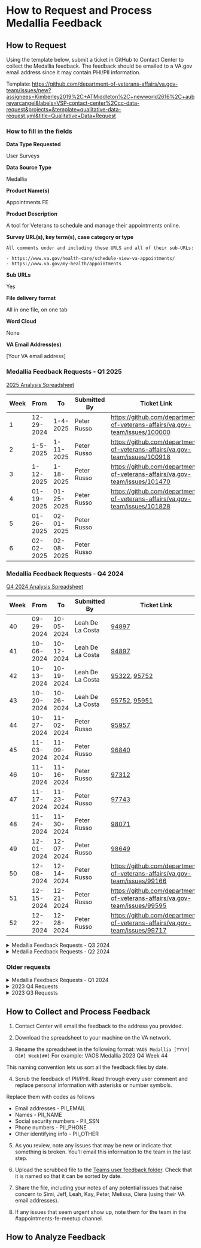 # **How to Request and Process Medallia Feedback**

## How to Request

Using the template below, submit a ticket in GitHub to Contact Center to collect the Medallia feedback. The feedback should be emailed to a VA.gov email address since it may contain PHI/PII information. 

Template: https://github.com/department-of-veterans-affairs/va.gov-team/issues/new?assignees=Kimberley2019%2C+ATMiddleton%2C+newworld2616%2C+aubreyarcangel&labels=VSP-contact-center%2Ccc-data-request&projects=&template=qualitative-data-request.yml&title=Qualitative+Data+Request

### How to fill in the fields

**Data Type Requested**

User Surveys

**Data Source Type**

Medallia

**Product Name(s)**

Appointments FE

**Product Description**

A tool for Veterans to schedule and manage their appointments online.

**Survey URL(s), key term(s), case category or type**

```
All comments under and including these URLS and all of their sub-URLs:

- https://www.va.gov/health-care/schedule-view-va-appointments/
- https://www.va.gov/my-health/appointments
```

**Sub URLs**

Yes

**File delivery format**

All in one file, on one tab

**Word Cloud**

None

**VA Email Address(es)**

[Your VA email address]

### Medallia Feedback Requests - Q1 2025

[2025 Analysis Spreadsheet]()

| Week  | From       | To         | Submitted By | Ticket Link  | 
|-------|------------|------------|--------------|--------------|
|   1   | 12-29-2024 | 1-4-2025   | Peter Russo  | https://github.com/department-of-veterans-affairs/va.gov-team/issues/100000             |
|   2   | 1-5-2025   | 1-11-2025  | Peter Russo  | https://github.com/department-of-veterans-affairs/va.gov-team/issues/100918             |
|   3   | 1-12-2025  | 1-18-2025  | Peter Russo  | https://github.com/department-of-veterans-affairs/va.gov-team/issues/101470 |
|   4   | 01-19-2025 | 01-25-2025 | Peter Russo  | https://github.com/department-of-veterans-affairs/va.gov-team/issues/101828 |
|   5   | 01-26-2025 | 02-01-2025 | Peter Russo  |  |
|   6   | 02-02-2025 | 02-08-2025 | Peter Russo  |  |

### Medallia Feedback Requests - Q4 2024

[Q4 2024 Analysis Spreadsheet]()

| Week  | From       | To         | Submitted By | Ticket Link  | Status |
|-------|------------|------------|--------------|--------------|--------|
|   40  | 09-29-2024 | 10-05-2024 | Leah De La Costa | [94897](https://github.com/department-of-veterans-affairs/va.gov-team/issues/94897) | Done |
|   41  | 10-06-2024 | 10-12-2024 | Leah De La Costa | [94897](https://github.com/department-of-veterans-affairs/va.gov-team/issues/94897) | Done |
|   42  | 10-13-2024 | 10-19-2024 | Leah De La Costa | [95322](https://github.com/department-of-veterans-affairs/va.gov-team/issues/95322), [95752](https://github.com/department-of-veterans-affairs/va.gov-team/issues/95752) | Done |
|   43  | 10-20-2024 | 10-26-2024 | Leah De La Costa | [95752](https://github.com/department-of-veterans-affairs/va.gov-team/issues/95752), [95951](https://github.com/department-of-veterans-affairs/va.gov-team/issues/95951) | Done |
|   44  | 10-27-2024 | 11-02-2024 | Peter Russo | [95957](https://github.com/department-of-veterans-affairs/va.gov-team/issues/95957) | Done |
|   45  | 11-03-2024 | 11-09-2024 | Peter Russo | [96840](https://github.com/department-of-veterans-affairs/va.gov-team/issues/96840) | Done |
|   46  | 11-10-2024 | 11-16-2024 | Peter Russo | [97312](https://github.com/department-of-veterans-affairs/va.gov-team/issues/97312) | Done |
|   47  | 11-17-2024 | 11-23-2024 | Peter Russo | [97743](https://github.com/department-of-veterans-affairs/va.gov-team/issues/97743) | Done |
|   48  | 11-24-2024 | 11-30-2024 | Peter Russo | [98071](https://github.com/department-of-veterans-affairs/va.gov-team/issues/98071)    | Done       |
|   49  | 12-01-2024 | 12-07-2024 | Peter Russo | [98649](https://github.com/department-of-veterans-affairs/va.gov-team/issues/98649)         | Done  |
|   50  | 12-08-2024 | 12-14-2024 | Peter Russo | https://github.com/department-of-veterans-affairs/va.gov-team/issues/99166 | Done       |
|   51  | 12-15-2024 | 12-21-2024 | Peter Russo | https://github.com/department-of-veterans-affairs/va.gov-team/issues/99595 | Done   |
|   52  | 12-22-2024 | 12-28-2024 | Peter Russo | https://github.com/department-of-veterans-affairs/va.gov-team/issues/99717       | Done       |


<details>
<summary> Medallia Feedback Requests - Q3 2024 </summary>

### Medallia Feedback Requests - Q3 2024

[Q3 2024 Analysis Spreadsheet]()

| Week  | From       | To         | Submitted By | Ticket Link  | Status |
|-------|------------|------------|--------------|--------------|--------|
|   27  | 06-30-2024 | 07-06-2024 | Peter Russo  | [88131](https://github.com/department-of-veterans-affairs/va.gov-team/issues/88131) | Done  |
|   28  | 07-07-2024 | 07-13-2024 | Peter Russo  | [88402](https://github.com/department-of-veterans-affairs/va.gov-team/issues/88402) | Done  |
|   29  | 07-14-2024 | 07-20-2024 | Peter Russo  | [88954](https://github.com/department-of-veterans-affairs/va.gov-team/issues/88954) |  Done      |
|   30  | 07-21-2024 | 07-27-2024 | Peter Russo  | [89468](https://github.com/department-of-veterans-affairs/va.gov-team/issues/89468) | Done       |
|   31  | 07-28-2024    | 08-03-2024       | Peter Russo  | [90271](https://github.com/department-of-veterans-affairs/va.gov-team/issues/90271)         |    Done    |
|   32  | 08-04-2024    | 08-10-2024       | Peter Russo  | Thru 8-7: [90271](https://github.com/department-of-veterans-affairs/va.gov-team/issues/90271) 8-8 - 8-10: [90630](https://github.com/department-of-veterans-affairs/va.gov-team/issues/90630)      |    Done  |
|   33  | 08-11-2024    | 08-17-2024       | Peter Russo  | 8/11: [90988](https://github.com/department-of-veterans-affairs/va.gov-team/issues/90988)         |     Done   |
|   34  | 08-18-2024      | 08-24-2024       | Leah De La Costa  | [90763](https://github.com/department-of-veterans-affairs/va.gov-team/issues/90763),  [#92051](https://github.com/department-of-veterans-affairs/va.gov-team/issues/92051)        |Done        |
|   35  | 08-25-2024       | 08-31-2024        | Leah De La Costa  | [90763](https://github.com/department-of-veterans-affairs/va.gov-team/issues/90763),  [#92051](https://github.com/department-of-veterans-affairs/va.gov-team/issues/92051)        |Done        |
|   36  | 09-01-2024       | 09-07-2024        | Leah De La Costa  |  [#92051](https://github.com/department-of-veterans-affairs/va.gov-team/issues/92051), [92407](https://github.com/department-of-veterans-affairs/va.gov-team/issues/92407)     |Done      |
|   37  | 09-08-2024       | 09-14-2024        | Leah De La Costa  | [92407](https://github.com/department-of-veterans-affairs/va.gov-team/issues/92407), [92714](https://github.com/department-of-veterans-affairs/va.gov-team/issues/92714), [92715](https://github.com/department-of-veterans-affairs/va.gov-team/issues/92715)       |In progress        |
|   38  | 09-15-2024       | 09-21-2024        | Leah De La Costa  | [92715](https://github.com/department-of-veterans-affairs/va.gov-team/issues/92715)     |In progress        |
|   39  | 09-22-2024       | 09-28-2024        | Leah De La Costa  | [92715](https://github.com/department-of-veterans-affairs/va.gov-team/issues/92715)        |In progress        |
|   40  | 09-29-2024       | 09-30-2024       | Leah De La Costa  | [92715](https://github.com/department-of-veterans-affairs/va.gov-team/issues/92715)        |In progress        | 
</details>

<details>
<summary> Medallia Feedback Requests - Q2 2024 </summary>

[Q2 2024 Analysis Spreadsheet](https://dvagov.sharepoint.com/:x:/s/HealthApartment/EQmGamvaPIFLsrZTb4_ptzsBN-F-gDylyHA3UNIPveRJOw?e=aMYQnr)

| Dates                  | Submitted By | Ticket Link  | Status |
|------------------------|--------------|--------------|--------|
| Week 14 Mar 31-Apr 06 | Melissa Lefevre  | [80264](https://github.com/department-of-veterans-affairs/va.gov-team/issues/80264) | Done        |
| Week 15 Apr 07-Apr 13 | Melissa Lefevre | [80814](https://github.com/department-of-veterans-affairs/va.gov-team/issues/80814) | Done   |
| Week 16 Apr 14-Apr 20 | Melissa Lefevre | [81233](https://github.com/department-of-veterans-affairs/va.gov-team/issues/81233) |  Done  |
| Week 17 Apr 21-Apr 27 | Peter Russo  |[83488](https://github.com/department-of-veterans-affairs/va.gov-team/issues/83488) (Note - this replaces [82424](https://github.com/department-of-veterans-affairs/va.gov-team/issues/82424)) |Done  |
| Week 18 Apr 28-May 04 | Peter Russo | [83488](https://github.com/department-of-veterans-affairs/va.gov-team/issues/83488) (Note - this replaces [82424](https://github.com/department-of-veterans-affairs/va.gov-team/issues/82424)) |Done  |
| Week 19 May 05-May 11 | Peter Russo | [83488](https://github.com/department-of-veterans-affairs/va.gov-team/issues/83488) (Note - this replaces [83233](https://github.com/department-of-veterans-affairs/va.gov-team/issues/83233)) |Done |
| Week 20 May 12-May 18 | Peter Russo | [83488](https://github.com/department-of-veterans-affairs/va.gov-team/issues/83488) | Done |
| Week 21 May 19-May 25 | Peter Russo | [84428](https://github.com/department-of-veterans-affairs/va.gov-team/issues/84428) | Done |
| Week 22 May 26-Jun 01 | Peter Russo | [84428](https://github.com/department-of-veterans-affairs/va.gov-team/issues/84428)  | Done |
| Week 23 Jun 02-Jun 08 | Peter Russo | [85551](https://github.com/department-of-veterans-affairs/va.gov-team/issues/85551) | Done |
| Week 24 Jun 09-Jun 15 | Peter Russo | [86793](https://github.com/department-of-veterans-affairs/va.gov-team/issues/86793) | Done |
| Week 25 Jun 16-Jun 22 | Peter Russo | [86793](https://github.com/department-of-veterans-affairs/va.gov-team/issues/86793) | Done |
| Week 26 Jun 23-Jun 29 | Peter Russo | [87329](https://github.com/department-of-veterans-affairs/va.gov-team/issues/87329) | In progress |

</details>

### Older requests

<details>
<summary> Medallia Feedback Requests - Q1 2024 </summary>

[Q1 2024 Analysis Spreadsheet](https://dvagov.sharepoint.com/:x:/r/sites/HealthApartment/Shared%20Documents/Appointments/User%20Feedback/2024%20Q1%20Analysis.xlsx?d=w8257a39f90ce446d9621d5c524a209e4&csf=1&web=1&e=7X9vrb)

| Dates                 | Submitted By        | Ticket                                                                              | Status      |
| --------------------- | ------------------- | ----------------------------------------------------------------------------------- | ----------- |
| Week 1 Dec 31–Jan 06  |  Peter Russo        | [73165](https://github.com/department-of-veterans-affairs/va.gov-team/issues/73165) | Done        |
| Week 2 Jan 07–Jan 13  |  Peter Russo        | [73698](https://github.com/department-of-veterans-affairs/va.gov-team/issues/73698) | Done        |
| Week 3 Jan 14–Jan 20  |  Peter Russo        | [74120](https://github.com/department-of-veterans-affairs/va.gov-team/issues/74120) | Done        |
| Week 4 Jan 21–Jan 27  |  Peter Russo        | [74718](https://github.com/department-of-veterans-affairs/va.gov-team/issues/74718) | Done        |
| Week 5 Jan 28–Feb 03  |  Peter Russo        | [75305](https://github.com/department-of-veterans-affairs/va.gov-team/issues/75305) | Done        |
| Week 6 Feb 04–Feb 10  |  Peter Russo        | [75850](https://github.com/department-of-veterans-affairs/va.gov-team/issues/75850) | Done        |
| Week 7 Feb 11–Feb 17  |  Peter Russo        | [76684](https://github.com/department-of-veterans-affairs/va.gov-team/issues/76684) | Done        |
| Week 8 Feb 18–Feb 24  |  Peter Russo        | [77057](https://github.com/department-of-veterans-affairs/va.gov-team/issues/77057) | Done        |
| Week 9 Feb 25–Mar 02  |  Peter Russo        | [77550](https://github.com/department-of-veterans-affairs/va.gov-team/issues/77550) | Done        |
| Week 10 Mar 03–Mar 09 |  Peter Russo        | [78030](https://github.com/department-of-veterans-affairs/va.gov-team/issues/78030) | Done        |
| Week 11 Mar 10–Mar 16 |  Leah De La Costa   | [78601](https://github.com/department-of-veterans-affairs/va.gov-team/issues/78601) | Done       |
| Week 12 Mar 17–Mar 23 |  Leah De La Costa   | [78784](https://github.com/department-of-veterans-affairs/va.gov-team/issues/78784), [79140](https://github.com/department-of-veterans-affairs/va.gov-team/issues/79140) |Done       |
| Week 13 Mar 24–Mar 30 |  Leah De La Costa   | [79729](https://github.com/department-of-veterans-affairs/va.gov-team/issues/79729) | Done        |

</details>

<details>
<summary>2023 Q4 Requests</summary>

| Dates                                | Submitted by     | Status       |
|--------------------------------------|------------------|--------------|
| Week 40 October 2nd - 8th            | Melissa Lefevre  | ✅ [67104](https://github.com/department-of-veterans-affairs/va.gov-team/issues/67104) |
| Week 41 October 9th - 15th           | Melissa Lefevre  | ✅ [67704](https://github.com/department-of-veterans-affairs/va.gov-team/issues/67704)|
| Week 42 October 16th - 22nd          | Peter Russo      | ✅ [67831](https://github.com/department-of-veterans-affairs/va.gov-team/issues/67831) |
| Week 43 October 23rd - 29th          | Peter Russo      | ✅ [68596](https://github.com/department-of-veterans-affairs/va.gov-team/issues/68596) |
| Week 44 October 30th - November 5th  | Ciera Maddox     | ✅ [69271](https://github.com/department-of-veterans-affairs/va.gov-team/issues/69271)|
| Week 45 November 6th - 12th          | Ciera Maddox     | ✅ [69893](https://github.com/department-of-veterans-affairs/va.gov-team/issues/69893)|
| Week 46 November 13th - 19th         | Peter Russo      | ✅ [70271](https://github.com/department-of-veterans-affairs/va.gov-team/issues/70271) |
| Week 47 November 20th - 26th         | Ciera Maddox     | ✅ [70960](https://github.com/department-of-veterans-affairs/va.gov-team/issues/70960) |
| Week 48 November 27th - December 3rd | Ciera Maddox     | ✅ [71329](https://github.com/department-of-veterans-affairs/va.gov-team/issues/71329)|
| Week 49 December 4th - 10th          | Peter Russo      | ✅ [71661](https://github.com/department-of-veterans-affairs/va.gov-team/issues/71661) |
| Week 50 December 11th - 17th         | Peter Russo      | ✅ [72130](https://github.com/department-of-veterans-affairs/va.gov-team/issues/72130) |
| Week 51 December 18th - 24th         | Peter Russo      | ✅ [72564](https://github.com/department-of-veterans-affairs/va.gov-team/issues/72564) |
| Week 52 December 25th - 31st         | Peter Russo      | ✅ [72767](https://github.com/department-of-veterans-affairs/va.gov-team/issues/72767) |

</details>

<details>
<summary>2023 Q3 Requests</summary>

| Dates                                | Submitted by     | Status       |
|--------------------------------------|------------------|--------------|
| July 1 - 30th                        | Leah De La Costa | ✅ 62829     |
| Week 31 July 31 - August 4th         | Leah De La Costa | ✅ 63215     |
| Week 32 August 5th- 13th             | Peter Russo      | ✅ [63535](https://github.com/department-of-veterans-affairs/va.gov-team/issues/63535)      |
| Week 33 August 14th- 20th            | Melissa Lefevre  | ✅ [63912](https://github.com/department-of-veterans-affairs/va.gov-team/issues/63912)        |
| Week 34 August 21st - 27th           | Peter Russo      | ✅ [64324](https://github.com/department-of-veterans-affairs/va.gov-team/issues/64324)         |
| Week 35 August 28th - September 3rd  | Peter Russo      | ✅ [64899](https://github.com/department-of-veterans-affairs/va.gov-team/issues/64899) |
| Week 36 September 4th - 10th         | Peter Russo      | ✅ [65358](https://github.com/department-of-veterans-affairs/va.gov-team/issues/65358) |
| Week 37 September 11th - 17th        | Melissa Lefevre  | ✅ [65740](https://github.com/department-of-veterans-affairs/va.gov-team/issues/65740) |
| Week 38 September 18th - 24th        | Melissa Lefevre  | ✅ [66220](https://github.com/department-of-veterans-affairs/va.gov-team/issues/66220) |
| Week 39 September 25th - October 1st | Melissa Lefevre  | ✅ [66687](https://github.com/department-of-veterans-affairs/va.gov-team/issues/66687) |
</details>

## How to Collect and Process Feedback

1. Contact Center will email the feedback to the address you provided.

2. Download the spreadsheet to your machine on the VA network. 

3. Rename the spreadsheet in the following format:
`VAOS Medallia [YYYY] Q[#] Week[##]` 
For example: VAOS Medallia 2023 Q4 Week 44

This naming convention lets us sort all the feedback files by date.

4. Scrub the feedback of PII/PHI. Read through every user comment and replace personal information with asterisks or number symbols.
   
Replace them with codes as follows
- Email addresses - PII_EMAIL
- Names - PII_NAME
- Social security numbers - PII_SSN
- Phone numbers - PII_PHONE
- Other identifying info - PII_OTHER

5. As you review, note any issues that may be new or indicate that something is broken. You'll email this information to the team in the last step.

6. Upload the scrubbed file to the [Teams user feedback folder](https://dvagov.sharepoint.com/sites/HealthApartment/Shared%20Documents/Forms/AllItems.aspx?id=%2Fsites%2FHealthApartment%2FShared%20Documents%2FAppointments%2FUser%20Feedback&viewid=9384f3a8%2De3e8%2D4abb%2Db2ab%2D24cf305ccdac). Check that it is named so that it can be sorted by date.

7. Share the file, including your notes of any potential issues that raise concern to  Simi, Jeff, Leah, Kay, Peter, Melissa, Ciera (using their VA email addresses).

8. If any issues that seem urgent show up, note them for the team in the #appointments-fe-meetup channel.

## How to Analyze Feedback
